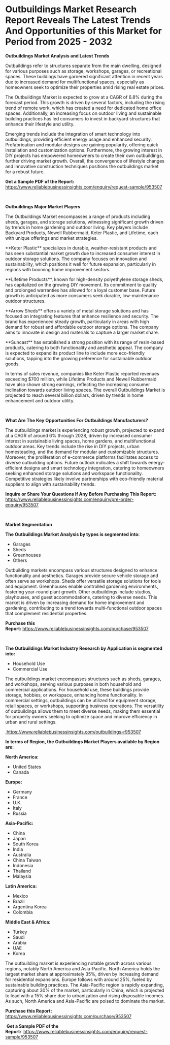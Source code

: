 <p><h1>Outbuildings Market Research Report Reveals The Latest Trends And Opportunities of this Market for Period from 2025 - 2032</h1></p><p><strong>Outbuildings Market Analysis and Latest Trends</strong></p>
<p><p>Outbuildings refer to structures separate from the main dwelling, designed for various purposes such as storage, workshops, garages, or recreational spaces. These buildings have garnered significant attention in recent years due to increased demand for multifunctional spaces, especially as homeowners seek to optimize their properties amid rising real estate prices.</p><p>The Outbuildings Market is expected to grow at a CAGR of 6.8% during the forecast period. This growth is driven by several factors, including the rising trend of remote work, which has created a need for dedicated home office spaces. Additionally, an increasing focus on outdoor living and sustainable building practices has led consumers to invest in backyard structures that enhance their lifestyle and utility. </p><p>Emerging trends include the integration of smart technology into outbuildings, providing efficient energy usage and enhanced security. Prefabrication and modular designs are gaining popularity, offering quick installation and customization options. Furthermore, the growing interest in DIY projects has empowered homeowners to create their own outbuildings, further driving market growth. Overall, the convergence of lifestyle changes and innovative construction techniques positions the outbuildings market for a robust future.</p></p>
<p><strong>Get a Sample PDF of the Report:&nbsp;</strong> <a href="https://www.reliablebusinessinsights.com/enquiry/request-sample/953507?utm_campaign=3178&utm_medium=2&utm_source=Github&utm_content=ia&utm_term=18042025&utm_id=outbuildings">https://www.reliablebusinessinsights.com/enquiry/request-sample/953507</a></p>
<p>&nbsp;</p>
<p><strong>Outbuildings Major Market Players</strong></p>
<p><p>The Outbuildings Market encompasses a range of products including sheds, garages, and storage solutions, witnessing significant growth driven by trends in home gardening and outdoor living. Key players include Backyard Products, Newell Rubbermaid, Keter Plastic, and Lifetime, each with unique offerings and market strategies.</p><p>**Keter Plastic** specializes in durable, weather-resistant products and has seen substantial market growth due to increased consumer interest in outdoor storage solutions. The company focuses on innovation and sustainability, which positions it well for future expansion, particularly in regions with booming home improvement sectors.</p><p>**Lifetime Products**, known for high-density polyethylene storage sheds, has capitalized on the growing DIY movement. Its commitment to quality and prolonged warranties has allowed for a loyal customer base. Future growth is anticipated as more consumers seek durable, low-maintenance outdoor structures.</p><p>**Arrow Sheds** offers a variety of metal storage solutions and has focused on integrating features that enhance resilience and security. The brand has experienced steady growth, particularly in areas with high demand for robust and affordable outdoor storage options. The company aims to innovate in design and materials to capture a larger market share.</p><p>**Suncast** has established a strong position with its range of resin-based products, catering to both functionality and aesthetic appeal. The company is expected to expand its product line to include more eco-friendly solutions, tapping into the growing preference for sustainable outdoor goods.</p><p>In terms of sales revenue, companies like Keter Plastic reported revenues exceeding $700 million, while Lifetime Products and Newell Rubbermaid have also shown strong earnings, reflecting the increasing consumer inclination towards outdoor living spaces. The overall Outbuildings Market is projected to reach several billion dollars, driven by trends in home enhancement and outdoor utility.</p></p>
<p>&nbsp;</p>
<p><strong>What Are The Key Opportunities For Outbuildings Manufacturers?</strong></p>
<p><p>The outbuildings market is experiencing robust growth, projected to expand at a CAGR of around 6% through 2028, driven by increased consumer interest in sustainable living spaces, home gardens, and multifunctional outdoor areas. Key trends include the rise in DIY projects, urban homesteading, and the demand for modular and customizable structures. Moreover, the proliferation of e-commerce platforms facilitates access to diverse outbuilding options. Future outlook indicates a shift towards energy-efficient designs and smart technology integration, catering to homeowners seeking enhanced storage solutions and workspace functionality. Competitive strategies likely involve partnerships with eco-friendly material suppliers to align with sustainability trends.</p></p>
<p><strong>Inquire or Share Your Questions If Any Before Purchasing This Report:</strong> <a href="https://www.reliablebusinessinsights.com/enquiry/pre-order-enquiry/953507?utm_campaign=3178&utm_medium=2&utm_source=Github&utm_content=ia&utm_term=18042025&utm_id=outbuildings">https://www.reliablebusinessinsights.com/enquiry/pre-order-enquiry/953507</a></p>
<p>&nbsp;</p>
<p><strong>Market Segmentation</strong></p>
<p><strong>The Outbuildings Market Analysis by types is segmented into:</strong></p>
<p><ul><li>Garages</li><li>Sheds</li><li>Greenhouses</li><li>Others</li></ul></p>
<p><p>Outbuilding markets encompass various structures designed to enhance functionality and aesthetics. Garages provide secure vehicle storage and often serve as workshops. Sheds offer versatile storage solutions for tools and equipment. Greenhouses enable controlled gardening environments, fostering year-round plant growth. Other outbuildings include studios, playhouses, and guest accommodations, catering to diverse needs. This market is driven by increasing demand for home improvement and gardening, contributing to a trend towards multi-functional outdoor spaces that complement residential properties.</p></p>
<p><strong>Purchase this Report:&nbsp;</strong><a href="https://www.reliablebusinessinsights.com/purchase/953507?utm_campaign=3178&utm_medium=2&utm_source=Github&utm_content=ia&utm_term=18042025&utm_id=outbuildings">https://www.reliablebusinessinsights.com/purchase/953507</a></p>
<p>&nbsp;</p>
<p><strong>The Outbuildings Market Industry Research by Application is segmented into:</strong></p>
<p><ul><li>Household Use</li><li>Commercial Use</li></ul></p>
<p><p>The outbuildings market encompasses structures such as sheds, garages, and workshops, serving various purposes in both household and commercial applications. For household use, these buildings provide storage, hobbies, or workspace, enhancing home functionality. In commercial settings, outbuildings can be utilized for equipment storage, retail spaces, or workshops, supporting business operations. The versatility of outbuildings allows them to meet diverse needs, making them essential for property owners seeking to optimize space and improve efficiency in urban and rural settings.</p></p>
<p><a href="https://www.reliablebusinessinsights.com/outbuildings-r953507?utm_campaign=3178&utm_medium=2&utm_source=Github&utm_content=ia&utm_term=18042025&utm_id=outbuildings">&nbsp;https://www.reliablebusinessinsights.com/outbuildings-r953507</a></p>
<p><strong>In terms of Region, the Outbuildings Market Players available by Region are:</strong></p>
<p>
    <p> <strong> North America: </strong>
        <ul>
            <li>United States</li>
            <li>Canada</li>
        </ul>
        </p> 
    <p> <strong> Europe: </strong>
        <ul>
            <li>Germany</li>
            <li>France</li>
            <li>U.K.</li>
            <li>Italy</li>
            <li>Russia</li>
        </ul>
        </p> 
    <p> <strong> Asia-Pacific: </strong>
        <ul>
            <li>China</li>
            <li>Japan</li>
            <li>South Korea</li>
            <li>India</li>
            <li>Australia</li>
            <li>China Taiwan</li>
            <li>Indonesia</li>
            <li>Thailand</li>
            <li>Malaysia</li>
        </ul>
        </p> 
    <p> <strong> Latin America: </strong>
        <ul>
            <li>Mexico</li>
            <li>Brazil</li>
            <li>Argentina Korea</li>
            <li>Colombia</li>
        </ul>
        </p> 
    <p> <strong> Middle East & Africa: </strong>
        <ul>
            <li>Turkey</li>
            <li>Saudi</li>
            <li>Arabia</li>
            <li>UAE</li>
            <li>Korea</li>
        </ul>
    </p>
    </p>
<p><p>The outbuilding market is experiencing notable growth across various regions, notably North America and Asia-Pacific. North America holds the largest market share at approximately 35%, driven by increasing demand for residential expansions. Europe follows with around 25%, fueled by sustainable building practices. The Asia-Pacific region is rapidly expanding, capturing about 30% of the market, particularly in China, which is projected to lead with a 15% share due to urbanization and rising disposable incomes. As such, North America and Asia-Pacific are poised to dominate the market.</p></p>
<p><strong>Purchase this Report: </strong><a href="https://www.reliablebusinessinsights.com/purchase/953507?utm_campaign=3178&utm_medium=2&utm_source=Github&utm_content=ia&utm_term=18042025&utm_id=outbuildings">https://www.reliablebusinessinsights.com/purchase/953507</a></p>
<p>&nbsp;<strong>Get a Sample PDF of the Report:&nbsp;&nbsp;</strong><a href="https://www.reliablebusinessinsights.com/enquiry/request-sample/953507?utm_campaign=3178&utm_medium=2&utm_source=Github&utm_content=ia&utm_term=18042025&utm_id=outbuildings">https://www.reliablebusinessinsights.com/enquiry/request-sample/953507</a></p>
<p><strong></strong></p>
<p><p></p><p></p><p></p></p>